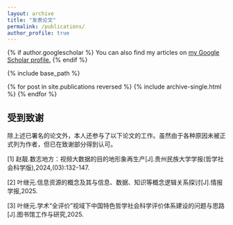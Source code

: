 ```yaml
---
layout: archive
title: "发表论文"
permalink: /publications/
author_profile: true
---
```


{% if author.googlescholar %}
  You can also find my articles on <u><a href="{{author.googlescholar}}">my Google Scholar profile</a>.</u>
{% endif %}

{% include base_path %}

{% for post in site.publications reversed %}
  {% include archive-single.html %}
{% endfor %}


## 受到致谢

除上述已署名的论文外，本人还参与了以下论文的工作。虽然由于各种原因未被正式列为作者，但已在致谢部分得到认可。

[1] 赵靓.数志地方：视频大数据的目的地形象再生产[J].贵州民族大学学报(哲学社会科学版),2024,(03):132-147.

[2] 叶继元.信息资源的概念及其与信息、数据、知识等概念逻辑关系探讨[J].情报学报,2025.

[3] 叶继元.学术“全评价”视域下中国特色哲学社会科学评价体系建设的问题与思路[J].图书馆工作与研究,2025.
